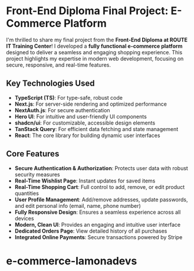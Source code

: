 # Front-End Diploma Final Project: E-Commerce Platform

I'm thrilled to share my final project from the **Front-End Diploma at ROUTE IT Training Center**! I developed a **fully functional e-commerce platform** designed to deliver a seamless and engaging shopping experience. This project highlights my expertise in modern web development, focusing on secure, responsive, and real-time features.

## Key Technologies Used
- **TypeScript (TS)**: For type-safe, robust code
- **Next.js**: For server-side rendering and optimized performance
- **NextAuth.js**: For secure authentication
- **Hero UI**: For intuitive and user-friendly UI components
- **shadcn/ui**: For customizable, accessible design elements
- **TanStack Query**: For efficient data fetching and state management
- **React**: The core library for building dynamic user interfaces

## Core Features
- **Secure Authentication & Authorization**: Protects user data with robust security measures
- **Real-Time Wishlist Page**: Instant updates for saved items
- **Real-Time Shopping Cart**: Full control to add, remove, or edit product quantities
- **User Profile Management**: Add/remove addresses, update passwords, and edit personal info (email, name, phone number)
- **Fully Responsive Design**: Ensures a seamless experience across all devices
- **Modern, Clean UI**: Provides an engaging and intuitive user interface
- **Dedicated Orders Page**: View detailed history of all purchases
- **Integrated Online Payments**: Secure transactions powered by Stripe
# e-commerce-lamonadevs
